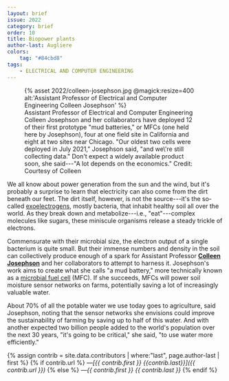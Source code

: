 ```yaml
---
layout: brief
issue: 2022
category: brief
order: 10
title: Biopower plants
author-last: Augliere
colors:
    tag: "#84cbd8"
tags:
    - ELECTRICAL AND COMPUTER ENGINEERING
---
```

<figure style="width:400px">
  {% asset 2022/colleen-josephson.jpg @magick:resize=400 alt:'Assistant Professor of Electrical and Computer Engineering Colleen Josephson' %}<figcaption markdown="span">Assistant Professor of Electrical and Computer Engineering Colleen Josephson and her collaborators have deployed 12 of their first prototype "mud batteries," or MFCs (one held here by Josephson), four at one field site in California and eight at two sites near Chicago. "Our oldest two cells were deployed in July 2021," Josephson said, "and we\'re still collecting data." Don't expect a widely available product soon, she said---"A lot depends on the economics." Credit: Courtesy of Colleen </figcaption>
</figure>

We all know about power generation from the sun and the wind, but it's probably a surprise to learn that electricity can also come from the dirt beneath our feet. The dirt itself, however, is not the source---it's the so-called [exoelectrogens](https://en.wikipedia.org/wiki/Exoelectrogen), mostly bacteria, that inhabit healthy soil all over the world. As they break down and metabolize---i.e., "eat"---complex molecules like sugars, these miniscule organisms release a steady trickle of electrons.

Commensurate with their microbial size, the electron output of a single bacterium is quite small. But their immense numbers and density in the soil can collectively produce enough of a spark for Assistant Professor [**Colleen Josephson**](https://people.ucsc.edu/~cojoseph/) and her collaborators to attempt to harness it. Josephson's work aims to create what she calls "a mud battery," more technically known as a [microbial fuel cell](https://en.wikipedia.org/wiki/Microbial_fuel_cell) (MFC). If she succeeds, MFCs will power soil moisture sensor networks on farms, potentially saving a lot of increasingly valuable water.

About 70% of all the potable water we use today goes to agriculture, said Josephson, noting that the sensor networks she envisions could improve the sustainability of farming by saving up to half of this water. And with another expected two billion people added to the world's population over the next 30 years, "it's going to be critical," she said, "to use water more efficiently."

{% assign contrib = site.data.contributors | where:"last", page.author-last | first %}
{% if contrib.url %}
*&mdash;[{{ contrib.first }} {{contrib.last}}]({{ contrib.url }})*
{% else %}
*&mdash;{{ contrib.first }} {{ contrib.last }}*
{% endif %}
